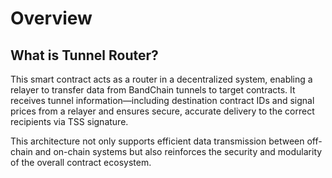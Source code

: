 # Overview

## What is Tunnel Router?

This smart contract acts as a router in a decentralized system, enabling a relayer to transfer data from BandChain tunnels to target contracts. It receives tunnel information—including destination contract IDs and signal prices from a relayer and ensures secure, accurate delivery to the correct recipients via TSS signature.

This architecture not only supports efficient data transmission between off-chain and on-chain systems but also reinforces the security and modularity of the overall contract ecosystem.
